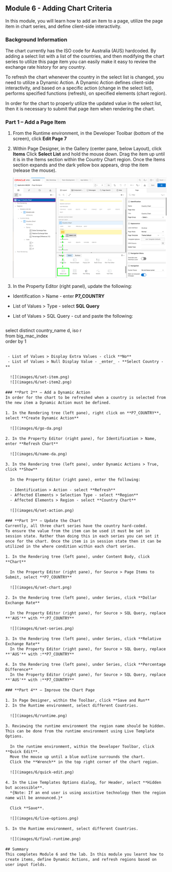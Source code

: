 ## Module 6 - Adding Chart Criteria

In this module, you will learn how to add an item to a page, utilize the page item in chart series, and define client-side interactivity.

### Background Information
The chart currently has the ISO code for Australia (AUS) hardcoded. By adding a select list with a list of the countries, and then modifying the chart series to utilize this page item you can easily make it easy to review the exchange rate history for any country.

To refresh the chart whenever the country in the select list is changed, you need to utilize a Dynamic Action. A Dynamic Action defines client-side interactivity, and based on a specific action
(change in the select list), performs specified functions (refresh), on specified elements (chart region).

In order for the chart to properly utilize the updated value in the select list, then it is necessary to submit that page item when rendering the chart.

### **Part 1** – Add a Page Item

1. From the Runtime environment, in the Developer Toolbar (bottom of the screen), click **Edit Page 7**

2. Within Page Designer, in the Gallery (center pane, below Layout), click **Items**
    Click **Select List** and hold the mouse down.
    Drag the item up until it is in the Items section within the Country Chart region.
    Once the Items section expands and the dark yellow box appears, drop the item (release the mouse).

    ![](images/6/drop-item.png)

3. In the Property Editor (right panel), update the following:
  - Identification > Name - enter **P7_COUNTRY**
  - List of Values > Type - select **SQL Query**
  - List of Values > SQL Query - cut and paste the following: 

      ~~~~sql
  select distinct country_name d, iso r  
  from big_mac_index  
  order by 1
  ~~~~  

   - List of Values > Display Extra Values - click **No**
   - List of Values > Null Display Value - _enter_ - **Select Country -**

    ![](images/6/set-item.png)
    ![](images/6/set-item2.png)

### **Part 2** – Add a Dynamic Action
In order for the chart to be refreshed when a country is selected from the new item a Dynamic Action must be defined.

1. In the Rendering tree (left pane), right click on **P7_COUNTRY**, select **Create Dynamic Action**  

    ![](images/6/go-da.png)

2. In the Property Editor (right pane), for Identification > Name, enter **Refresh Chart** 

    ![](images/6/name-da.png)

3. In the Rendering tree (left pane), under Dynamic Actions > True, click **Show**

    In the Property Editor (right pane), enter the following:
    
    - Identification > Action - select **Refresh**
    - Affected Elements > Selection Type - select **Region**
    - Affected Elements > Region - select **Country Chart**

    ![](images/6/set-action.png)

### **Part 3** – Update the Chart
Currently, all three chart series have the country hard-coded.
To ensure the value from the item can be used it must be set in session state. Rather than doing this in each series you can set it once for the chart. Once the item is in session state then it can be utilized in the where condition within each chart series.

1. In the Rendering tree (left pane), under Content Body, click **Chart**

    In the Property Editor (right pane), for Source > Page Items to Submit, select **P7_COUNTRY**

    ![](images/6/set-chart.png)

2. In the Rendering tree (left pane), under Series, click **Dollar Exchange Rate**

    In the Property Editor (right pane), for Source > SQL Query, replace **'AUS'** with **:P7_COUNTRY**

    ![](images/6/set-series.png)

3. In the Rendering tree (left pane), under Series, click **Relative Exchange Rate**
    In the Property Editor (right pane), for Source > SQL Query, replace **'AUS'** with :**P7_COUNTRY**

4. In the Rendering tree (left pane), under Series, click **Percentage Difference**
    In the Property Editor (right pane), for Source > SQL Query, replace **'AUS'** with :**P7_COUNTRY**

### **Part 4** – Improve the Chart Page

1. In Page Designer, within the Toolbar, click **Save and Run**
2. In the Runtime environment, select different Countries.

    ![](images/6/runtime.png)
    
3. Reviewing the runtime environment the region name should be hidden. This can be done from the runtime environment using Live Template Options.

    In the runtime environment, within the Developer Toolbar, click **Quick Edit**.
    Move the mouse up until a blue outline surrounds the chart.
    Click the **Wrench** in the top right corner of the chart region.

    ![](images/6/quick-edit.png)

4. In the Live Templates Options dialog, for Header, select **Hidden but accessible**.  
    *{Note: If an end user is using assistive technology then the region name will be announced.}*

    Click **Save**.

    ![](images/6/live-options.png)

5. In the Runtime environment, select different Countries.

    ![](images/6/final-runtime.png)

## Summary
This completes Module 6 and the lab. In this module you learnt how to create items, define Dynamic Actions, and refresh regions based on user input fields.
